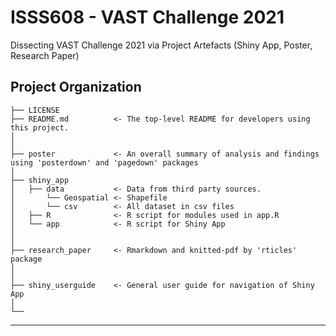 # ISSS608 - VAST Challenge 2021  
Dissecting VAST Challenge 2021 via Project Artefacts (Shiny App, Poster, Research Paper)

Project Organization
------------

    ├── LICENSE
    ├── README.md          <- The top-level README for developers using this project.
    │
    │
    ├── poster             <- An overall summary of analysis and findings using 'posterdown' and 'pagedown' packages
    │
    ├── shiny_app
    │   ├── data           <- Data from third party sources.
    │       └── Geospatial <- Shapefile
    │       └── csv        <- All dataset in csv files
    │   ├── R              <- R script for modules used in app.R
    │   └── app            <- R script for Shiny App
    │
    │
    ├── research_paper     <- Rmarkdown and knitted-pdf by 'rticles' package
    │
    │
    ├── shiny_userguide    <- General user guide for navigation of Shiny App
    │
    └── 


--------
